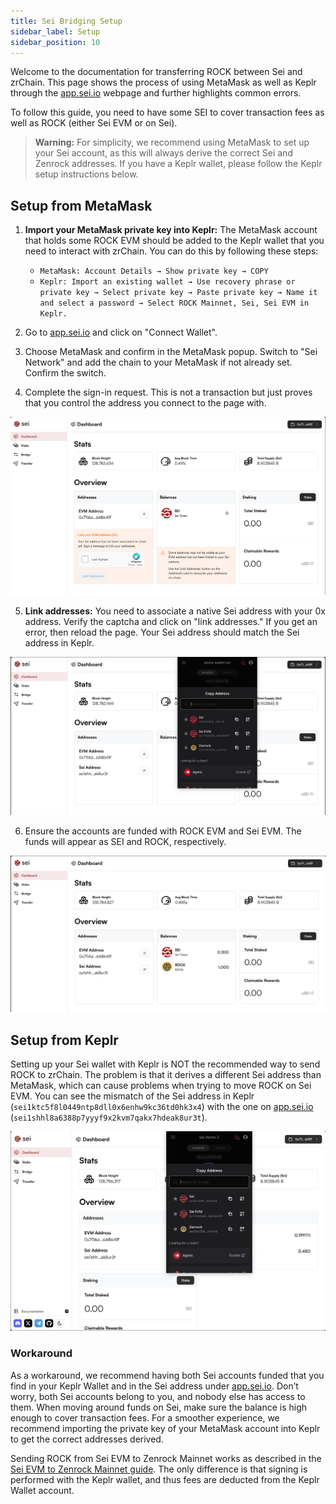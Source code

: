 ```yaml
---
title: Sei Bridging Setup
sidebar_label: Setup
sidebar_position: 10
---
```


Welcome to the documentation for transferring ROCK between Sei and zrChain. This page shows the process of using MetaMask as well as Keplr through the [app.sei.io](http://app.sei.io) webpage and further highlights common errors.

To follow this guide, you need to have some SEI to cover transaction fees as well as ROCK (either Sei EVM or on Sei).

> **Warning:** For simplicity, we recommend using MetaMask to set up your Sei account, as this will always derive the correct Sei and Zenrock addresses. If you have a Keplr wallet, please follow the Keplr setup instructions below.

## Setup from MetaMask

1. **Import your MetaMask private key into Keplr:** The MetaMask account that holds some ROCK EVM should be added to the Keplr wallet that you need to interact with zrChain. You can do this by following these steps:

   - `MetaMask: Account Details → Show private key → COPY`
   - `Keplr: Import an existing wallet → Use recovery phrase or private key → Select private key → Paste private key → Name it and select a password → Select ROCK Mainnet, Sei, Sei EVM in Keplr.`

2. Go to [app.sei.io](http://app.sei.io) and click on "Connect Wallet".

3. Choose MetaMask and confirm in the MetaMask popup. Switch to "Sei Network" and add the chain to your MetaMask if not already set. Confirm the switch.

4. Complete the sign-in request. This is not a transaction but just proves that you control the address you connect to the page with.

<div style={{maxWidth: "800px", margin: "0 auto"}}>

![Unlinked Sei App](../../../static/img/sei-app-mm-unlinked.png)

</div>

5. **Link addresses:** You need to associate a native Sei address with your 0x address. Verify the captcha and click on "link addresses." If you get an error, then reload the page. Your Sei address should match the Sei address in Keplr.

<div style={{maxWidth: "800px", margin: "0 auto"}}>

![Linked Sei App](../../../static/img/sei-app-mm-linked.png)

</div>

6. Ensure the accounts are funded with ROCK EVM and Sei EVM. The funds will appear as SEI and ROCK, respectively.

<div style={{maxWidth: "800px", margin: "0 auto"}}>

![Funded Sei App](../../../static/img/sei-app-mm-funded.png)

</div>

## Setup from Keplr

Setting up your Sei wallet with Keplr is NOT the recommended way to send ROCK to zrChain. The problem is that it derives a different Sei address than MetaMask, which can cause problems when trying to move ROCK on Sei EVM. You can see the mismatch of the Sei address in Keplr (`sei1ktc5f8l0449ntp8dll0x6enhw9kc36td0hk3x4`) with the one on [app.sei.io](https://app.sei.io) (`sei1shhl8a6388p7yyyf9x2kvm7qakx7hdeak8ur3t`).

<div style={{maxWidth: "800px", margin: "0 auto"}}>

![Sei Wallet Mismatch](../../../static/img/sei-app-keplr-wallet-mismatch.png)

</div>

### Workaround

As a workaround, we recommend having both Sei accounts funded that you find in your Keplr Wallet and in the Sei address under [app.sei.io](https://app.sei.io). Don’t worry, both Sei accounts belong to you, and nobody else has access to them. When moving around funds on Sei, make sure the balance is high enough to cover transaction fees. For a smoother experience, we recommend importing the private key of your MetaMask account into Keplr to get the correct addresses derived.

Sending ROCK from Sei EVM to Zenrock Mainnet works as described in the [Sei EVM to Zenrock Mainnet guide](sei-evm-zenrock.md). The only difference is that signing is performed with the Keplr wallet, and thus fees are deducted from the Keplr Wallet account.